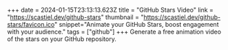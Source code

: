 +++
date = 2024-01-15T23:13:13.623Z
title = "GitHub Stars Video"
link = "https://scastiel.dev/github-stars"
thumbnail = "https://scastiel.dev/github-stars/favicon.ico"
snippet="Animate your GitHub Stars, boost engagement with your audience."
tags = ["github"]
+++
Generate a free animation video of the stars on your GitHub repository.
